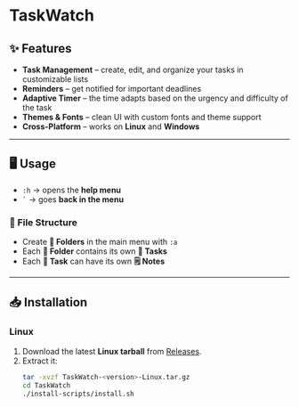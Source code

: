 # TaskWatch 

## ✨ Features

- **Task Management** – create, edit, and organize your tasks in customizable lists  
- **Reminders** – get notified for important deadlines  
- **Adaptive Timer** – the time adapts based on the urgency and difficulty of the task  
- **Themes & Fonts** – clean UI with custom fonts and theme support  
- **Cross-Platform** – works on **Linux** and **Windows**

---

## 🖥️ Usage

- ```:h``` → opens the **help menu**  
- ``` ` ``` → goes **back in the menu**  

### 📂 File Structure
- Create **📁 Folders** in the main menu with ```:a```  
- Each **📁 Folder** contains its own **📓 Tasks**  
- Each **📓 Task** can have its own **🗒️ Notes**

---

## 📥 Installation

### Linux
1. Download the latest **Linux tarball** from [Releases](https://github.com/Vlad-Aureliu-Moraru/TaskWatch/releases).  
2. Extract it:  
   ```bash
   tar -xvzf TaskWatch-<version>-Linux.tar.gz
   cd TaskWatch
   ./install-scripts/install.sh
